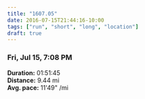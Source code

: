 ```yaml
---
title: "1607.05"
date: 2016-07-15T21:44:16-10:00
tags: ["run", "short", "long", "location"]
draft: true
---
```


### Fri, Jul 15, 7:08 PM

**Duration:** 01:51:45  
**Distance:** 9.44 mi  
**Avg. pace:** 11'49" /mi